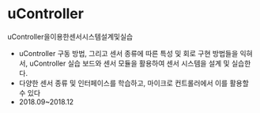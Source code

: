 # uController

uController을이용한센서시스템설계및실습
- uController 구동 방법, 그리고 센서 종류에 따른 특성 및 회로 구현 방법들을 익혀서, uController 실습 보드와 센서 모듈을 활용하여 센서 시스템을 설계 및 실습한다. 
- 다양한 센서 종류 및 인터페이스를 학습하고, 마이크로 컨트롤러에서 이를 활용할 수 있다
- 2018.09~2018.12
